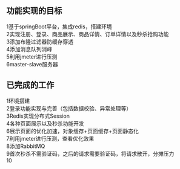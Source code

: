 ## 功能实现的目标

1基于springBoot平台，集成redis，搭建环境  
2实现注册、登录、商品展示、商品详情、订单详情以及秒杀抢购功能  
3添加布隆过滤器防缓存穿透  
4添加消息队列消峰  
5利用jmeter进行压测  
6master-slave服务器  

## 已完成的工作
1环境搭建  
2登录功能实现与完善（包括数据校验、异常处理等）  
3Redis实现分布式Session  
4各种页面展示以及秒杀功能开发  
6展示页面的优化加速，对象缓存+页面缓存+页面静态化  
7利用jmeter进行压测，查看优化效果  
8添加RabbitMQ  
9首次秒杀不需验证码，之后的请求需要验证码，将请求散开，分摊压力  
10
